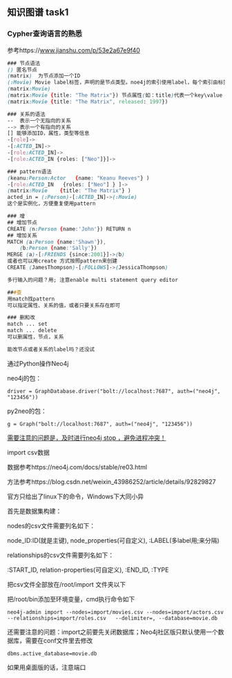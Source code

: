 ## 知识图谱 task1 

### Cypher查询语言的熟悉

参考https://www.jianshu.com/p/53e2a67e9f40

```css
### 节点语法
() 匿名节点
(matrix)  为节点添加一个ID
(:Movie) Movie label标签，声明的是节点类型。noe4j的索引使用label，每个索引由标签和属性组成
(matrix:Movie)
(matrix:Movie {title: "The Matrix"}) 节点属性(如：title)代表一个key\value 的List
(matrix:Movie {title: "The Matrix", released: 1997})

### 关系的语法
--  表示一个无指向的关系
--> 表示一个有指向的关系
[] 能够添加ID，属性，类型等信息
-[role]->
-[:ACTED_IN]->
-[role:ACTED_IN]->
-[role:ACTED_IN {roles: ["Neo"]}]->

### pattern语法
(keanu:Person:Actor   {name: "Keanu Reeves"} )
-[role:ACTED_IN   {roles: ["Neo"] } ]->
(matrix:Movie    {title: "The Matrix"} )
acted_in = (:Person)-[:ACTED_IN]->(:Movie)
这个是实例化，方便重复使用pattern

### 增
## 增加节点
CREATE (n:Person {name:'John'}) RETURN n
## 增加关系
MATCH (a:Person {name:'Shawn'}), 
	(b:Person {name:'Sally'}) 
MERGE (a)-[:FRIENDS {since:2001}]->(b)
或者也可以用create 方式按照pattern来创建
CREATE (JamesThompson)-[:FOLLOWS]->(JessicaThompson)

多行输入的问题？用; 注意enable multi statement query editor

###查
用match找pattern
可以指定属性、关系的值，或者只要关系存在即可

### 删和改
match ... set  
match ... delete 
可以删属性，节点，关系

能改节点或者关系的label吗？还没试


```

通过Python操作Neo4j

neo4j的包：

`driver = GraphDatabase.driver("bolt://localhost:7687", auth=("neo4j", "123456"))`

py2neo的包：

`g = Graph("bolt://localhost:7687", auth=("neo4j", "123456"))`

<u>需要注意的问题是，及时进行neo4j stop ，避免进程冲突！</u>



import csv数据

数据参考https://neo4j.com/docs/stable/re03.html

方法参考https://blog.csdn.net/weixin_43986252/article/details/92829827

官方只给出了linux下的命令，Windows下大同小异

首先是数据集构建：

nodes的csv文件需要列名如下：

node_ID:ID(就是主键), node_properties(可自定义), :LABEL(多label用;来分隔)

relationships的csv文件需要列名如下：

:START_ID, relation-properties(可自定义), :END_ID, :TYPE

把csv文件全部放在/root/import 文件夹以下

把/root/bin添加至环境变量，cmd执行命令如下

```
neo4j-admin import --nodes=import/movies.csv --nodes=import/actors.csv --relationships=import/roles.csv   --delimiter=, --database=movie.db
```

还需要注意的问题：import之前要先关闭数据库；Neo4j社区版只默认使用一个数据库，需要在conf文件里去修改

```
dbms.active_database=movie.db
```

如果用桌面版的话，注意端口